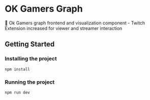 # OK Gamers Graph

🌠 Ok Gamers graph frontend and visualization component - Twitch Extension increased for viewer and streamer interaction

## Getting Started

### Installing the project

```
npm install
```

### Running the project

```
npm run dev
```
